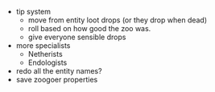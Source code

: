 - tip system
    - move from entity loot drops (or they drop when dead)
    - roll based on how good the zoo was.
    - give everyone sensible drops
- more specialists
    - Netherists
    - Endologists
- redo all the entity names?
- save zoogoer properties